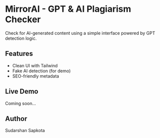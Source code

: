 # MirrorAI - GPT & AI Plagiarism Checker

Check for AI-generated content using a simple interface powered by GPT detection logic.

## Features

- Clean UI with Tailwind
- Fake AI detection (for demo)
- SEO-friendly metadata

## Live Demo

Coming soon...

## Author

Sudarshan Sapkota
